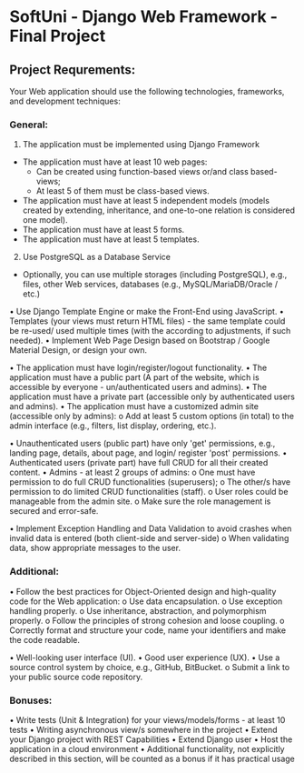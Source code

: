 # SoftUni - Django Web Framework - Final Project

## Project Requrements:
Your Web application should use the following technologies, frameworks, and development techniques:
### General:
1.	The application must be implemented using Django Framework
  *	The application must have at least 10 web pages:
    *	Can be created using function-based views or/and class based-views;
    * At least 5 of them must be class-based views.
  *	The application must have at least 5 independent models (models created by extending, inheritance, and one-to-one relation is considered one model).
  *	The application must have at least 5 forms.
  *	The application must have at least 5 templates.

2.	Use PostgreSQL as a Database Service
  -	Optionally, you can use multiple storages (including PostgreSQL), e.g., files, other Web services, databases (e.g., MySQL/MariaDB/Oracle / etc.)

•	Use Django Template Engine or make the Front-End using JavaScript.
•	Templates (your views must return HTML files) - the same template could be re-used/ used multiple times (with the according to adjustments, if such needed).
•	Implement Web Page Design based on Bootstrap / Google Material Design, or design your own.

•	The application must have login/register/logout functionality.
•	The application must have a public part (A part of the website, which is accessible by everyone - un/authenticated users and admins).
•	The application must have a private part (accessible only by authenticated users and admins).
•	The application must have a customized admin site (accessible only by admins):
  o	Add at least 5 custom options (in total) to the admin interface (e.g., filters, list display, ordering, etc.).

•	Unauthenticated users (public part) have only 'get' permissions, e.g., landing page, details, about page, and login/ register 'post' permissions.
•	Authenticated users (private part) have full CRUD for all their created content.
•	Admins - at least 2 groups of admins:
  o	One must have permission to do full CRUD functionalities (superusers); 
  o	The other/s have permission to do limited CRUD functionalities (staff).
  o	User roles could be manageable from the admin site.
  o	Make sure the role management is secured and error-safe.

•	Implement Exception Handling and Data Validation to avoid crashes when invalid data is entered 
(both client-side and server-side)
  o	When validating data, show appropriate messages to the user.
 
### Additional:
•	Follow the best practices for Object-Oriented design and high-quality code for the Web application:
  o	Use data encapsulation.
  o	Use exception handling properly.
  o	Use inheritance, abstraction, and polymorphism properly.
  o	Follow the principles of strong cohesion and loose coupling.
  o	Correctly format and structure your code, name your identifiers and make the code readable.

•	Well-looking user interface (UI).
•	Good user experience (UX).
•	Use a source control system by choice, e.g., GitHub, BitBucket.
  o	Submit a link to your public source code repository.

### Bonuses:
•	Write tests (Unit & Integration) for your views/models/forms - at least 10 tests
•	Writing asynchronous view/s somewhere in the project
•	Extend your Django project with REST Capabilities 
•	Extend Django user
•	Host the application in a cloud environment
•	Additional functionality, not explicitly described in this section, will be counted as a bonus if it has practical usage
